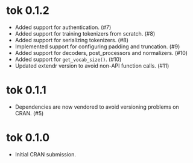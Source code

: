 # tok 0.1.2

- Added support for authentication. (#7)
- Added support for training tokenizers from scratch. (#8)
- Added support for serializing tokenizers. (#8)
- Implemented support for configuring padding and truncation. (#9)
- Added support for decoders, post_processors and normalizers. (#10)
- Added support for `get_vocab_size()`. (#10)
- Updated extendr version to avoid non-API function calls. (#11)

# tok 0.1.1

- Dependencies are now vendored to avoid versioning problems on CRAN. (#5)

# tok 0.1.0

* Initial CRAN submission.
